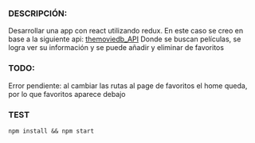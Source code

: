 ### DESCRIPCIÓN:

Desarrollar una app con react utilizando redux.
En este caso se creo en base a la siguiente api: [themoviedb_API](https://www.themoviedb.org/)
Donde se buscan películas, se logra ver su información y se puede añadir y eliminar de favoritos
 
### TODO:
Error pendiente: al cambiar las rutas al page de favoritos el home queda, por lo que favoritos aparece debajo

### TEST

`npm install && npm start`
